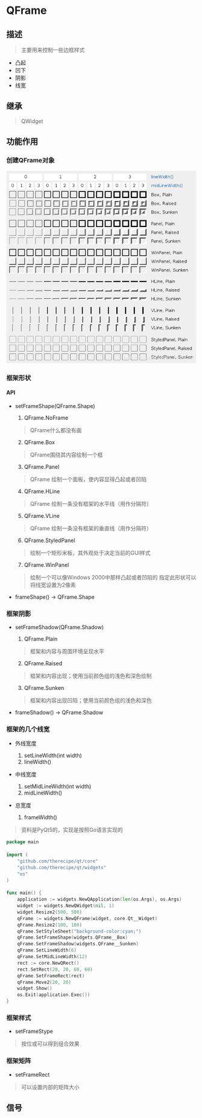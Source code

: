 # QFrame
## 描述

> 主要用来控制一些边框样式

- 凸起
- 凹下
- 阴影
- 线宽

## 继承
> QWidget

## 功能作用
### 创建QFrame对象

![QFrame样式图](https://github.com/WHRayLee/ReadBook/blob/main/Qt/QFrame%E6%A0%B7%E5%BC%8F%E5%9B%BE.png)

### 框架形状
#### API
- setFrameShape(QFrame.Shape)
    1. QFrame.NoFrame
    > QFrame什么都没有画
    
    2. QFrame.Box
    > QFrame围绕其内容绘制一个框
    
    3. QFrame.Panel
    > QFrame 绘制一个面板，使内容显得凸起或者凹陷
    
    4. QFrame.HLine
    > QFrame 绘制一条没有框架的水平线（用作分隔符）
    
    5. QFrame.VLine
    > QFrame 绘制一条没有框架的垂直线（用作分隔符）
    
    6. QFrame.StyledPanel
    > 绘制一个矩形米板，其外观处于决定当前的GUI样式
    
    7. QFrame.WinPanel
    > 绘制一个可以像Windows 2000中那样凸起或者凹陷的
    > 指定此形状可以将线宽设置为2像素

- frameShape() -> QFrame.Shape

### 框架阴影
- setFrameShadow(QFrame.Shadow)
    1. QFrame.Plain
    > 框架和内容与周围环境呈现水平

    2. QFrame.Raised
    > 框架和内容出现；使用当前颜色组的浅色和深色绘制

    3. QFrame.Sunken
    > 框架和内容出现凹陷；使用当前颜色组的浅色和深色


- frameShadow() -> QFrame.Shadow
### 框架的几个线宽
- 外线宽度 
    1. setLineWidth(int width)
    2. lineWidth()

- 中线宽度
    1. setMidLineWidth(int width)
    2. midLineWidth()
- 总宽度
    1. frameWidth()

> 资料是PyQt5的，实现是按照Go语言实现的
```go
package main

import (
	"github.com/therecipe/qt/core"
	"github.com/therecipe/qt/widgets"
	"os"
)

func main() {
	application := widgets.NewQApplication(len(os.Args), os.Args)
	widget := widgets.NewQWidget(nil, 1)
	widget.Resize2(500, 500)
	qFrame := widgets.NewQFrame(widget, core.Qt__Widget)
	qFrame.Resize2(100, 100)
	qFrame.SetStyleSheet("background-color:cyan;")
	qFrame.SetFrameShape(widgets.QFrame__Box)
	qFrame.SetFrameShadow(widgets.QFrame__Sunken)
	qFrame.SetLineWidth(6)
	qFrame.SetMidLineWidth(12)
	rect := core.NewQRect()
	rect.SetRect(20, 20, 60, 60)
	qFrame.SetFrameRect(rect)
	qFrame.Move2(20, 20)
	widget.Show()
	os.Exit(application.Exec())
}

```

### 框架样式
- setFrameStype
> 按位或可以得到组合效果

### 框架矩阵
- setFrameRect
> 可以设置内部的矩阵大小

## 信号